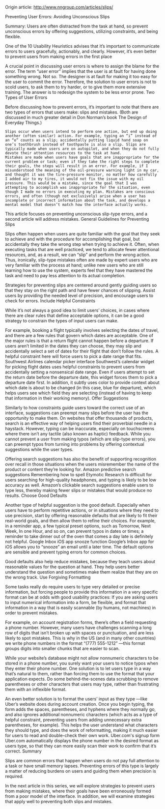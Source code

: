 Origin article: http://www.nngroup.com/articles/slips/


Preventing User Errors: Avoiding Unconscious Slips

Summary: Users are often distracted from the task at hand, so prevent unconscious errors by offering suggestions, utilizing constraints, and being flexible.

One of the 10 Usability Heuristics advises that it’s important to communicate errors to users gracefully, actionably, and clearly. However, it’s even better to prevent users from making errors in the first place

A crucial point in discussing user errors is where to assign the blame for the error. The term “user error” implies that the user is at fault for having done something wrong. Not so. The designer is at fault for making it too easy for the user to commit the error. Therefore, the solution to user errors is not to scold users, to ask them to try harder, or to give them more extensive training. The answer is to redesign the system to be less error prone.
Two Types of User Errors

Before discussing how to prevent errors, it’s important to note that there are two types of errors that users make: slips and mistakes. (Both are discussed in much greater detail in Don Norman’s book The Design of Everyday Things.)

    Slips occur when users intend to perform one action, but end up doing another (often similar) action. For example, typing an “i” instead of an “o” counts as a slip; accidentally putting liquid hand soap on one’s toothbrush instead of toothpaste is also a slip. Slips are typically made when users are on autopilot, and when they do not fully devote their attention resources to the task at hand.
    Mistakes are made when users have goals that are inappropriate for the current problem or task; even if they take the right steps to complete their goals, the steps will result in an error. For example, if I misunderstood the meaning of the oil-pressure warning light in my car, and thought it was the tire-pressure monitor, no matter how carefully I added air to my tires, it would not fix the issue with my oil pressure. This would be a mistake, since the goal that I was attempting to accomplish was inappropriate for the situation, even though I made no errors in executing my plan. Mistakes are conscious errors, and often (though not exclusively) arise when a user has incomplete or incorrect information about the task, and develops a mental model that doesn’t match how the interface actually works.

This article focuses on preventing unconscious slip-type errors, and a second article will address mistakes.
General Guidelines for Preventing Slips

Slips often happen when users are quite familiar with the goal that they seek to achieve and with the procedure for accomplishing that goal, but accidentally they take the wrong step when trying to achieve it. Often, when executing tasks that are well practiced, we tend to allocate fewer attentional resources, and, as a result, we can “slip” and perform the wrong action. Thus, ironically, slip-type mistakes often are made by expert users who are very familiar with the process at hand; unlike new users who are still learning how to use the system, experts feel that they have mastered the task and need to pay less attention to its actual completion.

Strategies for preventing slips are centered around gently guiding users so that they stay on the right path and have fewer chances of slipping. Assist users by providing the needed level of precision, and encourage users to check for errors.
Include Helpful Constraints

While it’s not always a good idea to limit users’ choices, in cases where there are clear rules that define acceptable options, it can be a good strategy to constrain the types of input users can make.

For example, booking a flight typically involves selecting the dates of travel, and there are a few rules that govern which dates are acceptable. One of the major rules is that a return flight cannot happen before a departure. If users aren’t limited in the dates they can choose, they may slip and accidentally select a set of dates for their flight that don’t follow the rules. A helpful constraint here will force users to pick a date range that fits.
Southwest Airlines calendar picker interface
Southwest’s calendar widget for picking flight dates uses helpful constraints to prevent users from accidentally setting a nonsensical date range. Even if users attempt to set the return date before the departure date, this widget forces them to pick a departure date first. In addition, it subtly uses color to provide context about which date is about to be changed (in this case, blue for departure), which helps users see which field they are selecting (instead of having to keep that information in their working memory).
Offer Suggestions

Similarly to how constraints guide users toward the correct use of an interface, suggestions can preempt many slips before the user has the opportunity to make them. On websites that offer thousands of products, search is an effective way of helping users find their proverbial needle in a haystack. However, typing can be inaccurate, especially on touchscreens where there isn’t any tactile (also known as haptic) feedback. While you cannot prevent a user from making typos (which are slip-type errors), you can preempt typos from turning into problems by offering contextual suggestions while the user types.

Offering search suggestions has also the benefit of supporting recognition over recall in those situations when the users misremember the name of the product or content they’re looking for.
Amazon predictive search suggestions
Remembering how to spell Etymotic Research is difficult for users searching for high-quality headphones, and typing is likely to be low accuracy as well. Amazon’s clickable search suggestions enable users to type less, thereby making fewer slips or mistakes that would produce no results.
Choose Good Defaults

Another type of helpful suggestion is the good default. Especially when users have to perform repetitive actions, or in situations where they need to use precision, start by offering reasonable defaults that are likely to fit their real-world goals, and then allow them to refine their choices. For example, in a reminder app, a few typical preset options, such as Tomorrow, Next Week, In one Hour, and so on, can prevent typos in dates or times; a reminder to take dinner out of the oven that comes a day late is definitely not helpful.
Google Inbox iOS app snooze function
Google’s Inbox app for iOS allows you to “snooze” an email until a later time. The default options are sensible and prevent typing errors for common choices.

Good defaults also help reduce mistakes, because they teach users about reasonable values for the question at hand. They help users better understand the question and sometimes make them realize that they are on the wrong track.
Use Forgiving Formatting

Some tasks really do require users to type very detailed or precise information, but forcing people to provide this information in a very specific format can be at odds with good usability practices: If you are asking users to input numerical information into a form, be flexible, and format that information in a way that is easily scannable (by humans, not machines) in order to prevent mistakes.

For example, on account registration forms, there’s often a field requesting a phone number. However, many users have challenges scanning a long row of digits that isn’t broken up with spaces or punctuation, and are less likely to spot mistakes. This is why in the US (and in many other countries) we write phone numbers in the format “(777) 555-1212” —this format groups digits into smaller chunks that are easier to scan.

While your website’s database might not allow nonnumeric characters to be stored in a phone number, you surely want your users to notice typos when they enter their phone number. One solution is to let users type in a way that’s natural to them, rather than forcing them to use the format that your application expects. Do some behind-the-scenes data scrubbing to remove parentheses or other characters that users may type, rather than frustrating them with an inflexible format.

An even better solution is to format the users’ input as they type —like Uber’s website does during account creation. Once you begin typing, the form adds the spaces, parentheses, and hyphens where they normally go, and also ignores additional nonnumeric characters (which acts as a type of helpful constraint, preventing users from adding unnecessary extra parentheses, for example). This helps the user understand what characters they should type, and does the work of reformatting, making it much easier for users to read and double-check their own work.
Uber.com's signup form
Uber.com automatically displays the phone number in the desired format as users type, so that they can more easily scan their work to confirm that it’s correct.
Summary

Slips are common errors that happen when users do not pay full attention to a task or have small memory lapses. Preventing errors of this type is largely a matter of reducing burdens on users and guiding them when precision is required.

In the next article in this series, we will explore strategies to prevent users from making mistakes, where their goals have been erroneously formed from a poor model of the interface. In addition, we will examine strategies that apply well to preventing both slips and mistakes.
